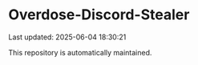 # Overdose-Discord-Stealer

Last updated: 2025-06-04 18:30:21

This repository is automatically maintained.
